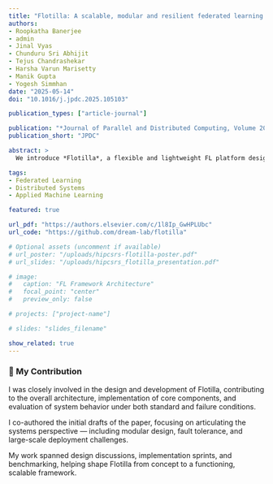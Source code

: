 ```yaml
---
title: "Flotilla: A scalable, modular and resilient federated learning framework for heterogeneous resources"
authors:
- Roopkatha Banerjee
- admin
- Jinal Vyas
- Chunduru Sri Abhijit
- Tejus Chandrashekar
- Harsha Varun Marisetty
- Manik Gupta
- Yogesh Simmhan
date: "2025-05-14"
doi: "10.1016/j.jpdc.2025.105103"

publication_types: ["article-journal"]

publication: "*Journal of Parallel and Distributed Computing, Volume 203* [CORE A*]"
publication_short: "JPDC"

abstract: >
  We introduce *Flotilla*, a flexible and lightweight FL platform designed for real-world edge environments, offering modular strategy support, asynchronous updates, and high fault tolerance. It runs efficiently on edge hardware like Raspberry Pi and Jetson, outperforming or matching top frameworks like Flower, OpenFL, and FedML, while scaling seamlessly to 1000+ clients.

tags:
- Federated Learning
- Distributed Systems
- Applied Machine Learning

featured: true

url_pdf: "https://authors.elsevier.com/c/1l8Ip_GwHPLUbc"
url_code: "https://github.com/dream-lab/flotilla"

# Optional assets (uncomment if available)
# url_poster: "/uploads/hipcsrs-flotilla-poster.pdf"
# url_slides: "/uploads/hipcsrs_flotilla_presentation.pdf"

# image:
#   caption: "FL Framework Architecture"
#   focal_point: "center"
#   preview_only: false

# projects: ["project-name"]

# slides: "slides_filename"

show_related: true
---
```


  ### 🧩 My Contribution

  I was closely involved in the design and development of Flotilla, contributing to the overall architecture, implementation
  of core components, and evaluation of system behavior under both standard and failure conditions.

  I co-authored the initial drafts of the paper, focusing on articulating the systems perspective — including modular design,
  fault tolerance, and large-scale deployment challenges.

  My work spanned design discussions, implementation sprints, and benchmarking, helping shape Flotilla from concept to
  a functioning, scalable framework.
